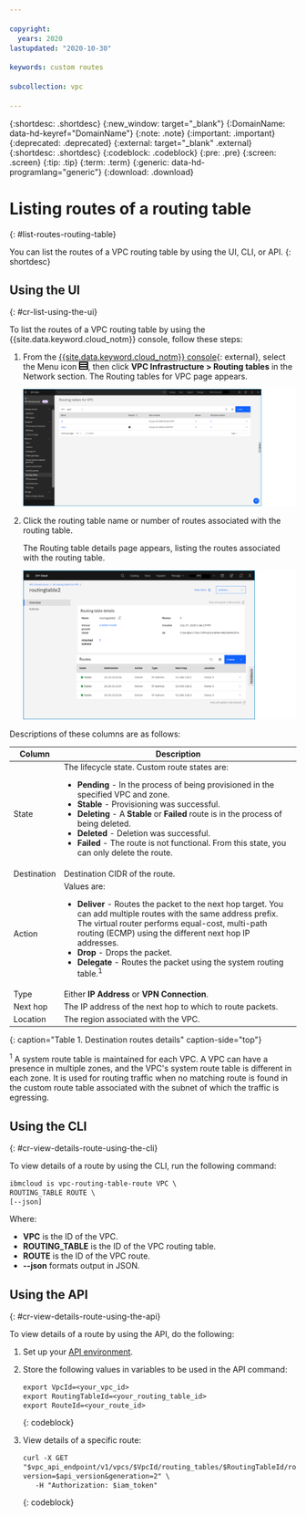 ```yaml
---

copyright:
  years: 2020
lastupdated: "2020-10-30"

keywords: custom routes

subcollection: vpc

---
```


{:shortdesc: .shortdesc}
{:new_window: target="_blank"}
{:DomainName: data-hd-keyref="DomainName"}
{:note: .note}
{:important: .important}
{:deprecated: .deprecated}
{:external: target="_blank" .external}
{:shortdesc: .shortdesc}
{:codeblock: .codeblock}
{:pre: .pre}
{:screen: .screen}
{:tip: .tip}
{:term: .term}
{:generic: data-hd-programlang="generic"}
{:download: .download}

#  Listing routes of a routing table
{: #list-routes-routing-table}

You can list the routes of a VPC routing table by using the UI, CLI, or API.
{: shortdesc}

## Using the UI
{: #cr-list-using-the-ui}

To list the routes of a VPC routing table by using the {{site.data.keyword.cloud_notm}} console, follow these steps:

1. From the [{{site.data.keyword.cloud_notm}} console](https://{DomainName}/vpc-ext){: external}, select the Menu icon ![Menu icon](/images/menu_icon.png), then click **VPC Infrastructure > Routing tables** in the Network section. The Routing tables for VPC page appears.

   ![Listing routing table routes](./images/cr-routing-table-list.png)

2. Click the routing table name or number of routes associated with the routing table.

   The Routing table details page appears, listing the routes associated with the routing table.

   ![Destination routes table](./images/cr-routing-table-details.png)

Descriptions of these columns are as follows:

| Column | Description |
|-------|-------------|
| State | The lifecycle state. Custom route states are:<ul><li>**Pending** - In the process of being provisioned in the specified VPC and zone.</li><li>**Stable** - Provisioning was successful.</li><li>**Deleting** - A **Stable** or **Failed** route is in the process of being deleted.</li><li>**Deleted** - Deletion was successful.</li><li>**Failed** - The route is not functional. From this state, you can only delete the route.</li></ul> |
| Destination | Destination CIDR of the route. |
| Action | Values are:<ul><li>**Deliver** - Routes the packet to the next hop target. You can add multiple routes with the same address prefix. The virtual router performs equal-cost, multi-path routing (ECMP) using the different next hop IP addresses.</li><li>**Drop** - Drops the packet.</li><li>**Delegate** - Routes the packet using the system routing table.<sup>1</sup></li></ul> |
| Type | Either **IP Address** or **VPN Connection**. |
| Next hop | The IP address of the next hop to which to route packets. |
| Location | The region associated with the VPC. |
{: caption="Table 1. Destination routes details" caption-side="top"}

<sup>1</sup> A system route table is maintained for each VPC. A VPC can have a presence in multiple zones, and the VPC's system route table is different in each zone. It is used for routing traffic when no matching route is found in the custom route table associated with the subnet of which the traffic is egressing.

## Using the CLI
{: #cr-view-details-route-using-the-cli}

To view details of a route by using the CLI, run the following command:

```
ibmcloud is vpc-routing-table-route VPC \
ROUTING_TABLE ROUTE \
[--json]
```

Where:

* **VPC** is the ID of the VPC.
* **ROUTING_TABLE** is the ID of the VPC routing table.
* **ROUTE** is the ID of the VPC route.
* **--json** formats output in JSON.

## Using the API
{: #cr-view-details-route-using-the-api}

To view details of a route by using the API, do the following:

1. Set up your [API environment](/docs/vpc?topic=vpc-set-up-environment#api-prerequisites-setup).
2. Store the following values in variables to be used in the API command:

   ```
   export VpcId=<your_vpc_id>
   export RoutingTableId=<your_routing_table_id>
   export RouteId=<your_route_id>
   ```
   {: codeblock}

3. View details of a specific route:

   ```
   curl -X GET "$vpc_api_endpoint/v1/vpcs/$VpcId/routing_tables/$RoutingTableId/routes/$RouteId?version=$api_version&generation=2" \
      -H "Authorization: $iam_token"
   ```
   {: codeblock}
